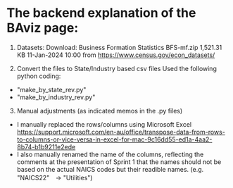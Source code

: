 # The backend explanation of the BAviz page:
1. Datasets:
Download: Business Formation Statistics	BFS-mf.zip	1,521.31 KB	11-Jan-2024 10:00
from https://www.census.gov/econ_datasets/

2. Convert the files to State/Industry based csv files
Used the following python coding:
- "make_by_state_rev.py"
- "make_by_industry_rev.py"

3. Manual adjustments (as indicated memos in the .py files)
- I manually replaced the rows/columns using Microsoft Excel
https://support.microsoft.com/en-au/office/transpose-data-from-rows-to-columns-or-vice-versa-in-excel-for-mac-9c16dd55-ed1a-4aa2-8b74-b1b9211e2ede
- I also manually renamed the name of the columns, reflecting the comments at the presentation of Sprint 1 that the names should not be based on the actual NAICS codes but their readible names.
(e.g. "NAICS22"　-> "Utilities")